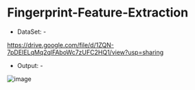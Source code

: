 # Fingerprint-Feature-Extraction




- DataSet: -

https://drive.google.com/file/d/1ZQN-7pDEIELqMq2qlFAboWc7zUFC2HQ1/view?usp=sharing


- Output: -

![image](https://user-images.githubusercontent.com/65455865/166096129-64617018-406f-4fc8-97e2-c1f63b9b6b72.png)

